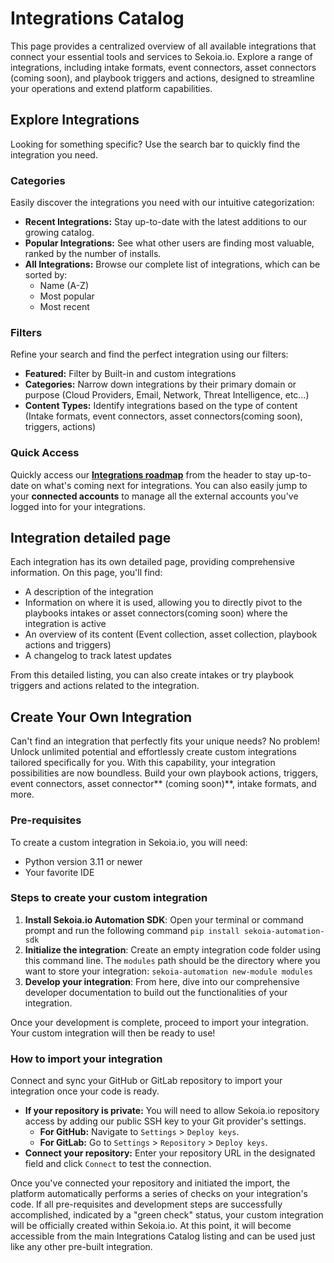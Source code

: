 # Integrations Catalog 

This page provides a centralized overview of all available integrations that connect your essential tools and services to Sekoia.io. Explore a range of integrations, including intake formats, event connectors, asset connectors (coming soon), and playbook triggers and actions, designed to streamline your operations and extend platform capabilities.

## Explore Integrations

Looking for something specific? Use the search bar to quickly find the integration you need.

### Categories

Easily discover the integrations you need with our intuitive categorization:

- **Recent Integrations:** Stay up-to-date with the latest additions to our growing catalog.
- **Popular Integrations:** See what other users are finding most valuable, ranked by the number of installs.
- **All Integrations:** Browse our complete list of integrations, which can be sorted by:
    - Name (A-Z)
    - Most popular
    - Most recent

### Filters

Refine your search and find the perfect integration using our filters:

- **Featured:** Filter by Built-in and custom integrations
- **Categories:** Narrow down integrations by their primary domain or purpose (Cloud Providers, Email, Network, Threat Intelligence, etc…)
- **Content Types:** Identify integrations based on the type of content (Intake formats, event connectors, asset connectors(coming soon), triggers, actions)

### Quick Access

Quickly access our **[Integrations roadmap](https://roadmap-integrations.sekoia.io)** from the header to stay up-to-date on what's coming next for integrations. You can also easily jump to your **connected accounts** to manage all the external accounts you've logged into for your integrations.

## Integration detailed page

Each integration has its own detailed page, providing comprehensive information. On this page, you'll find:

- A description of the integration
- Information on where it is used, allowing you to directly pivot to the playbooks intakes or asset connectors(coming soon) where the integration is active
- An overview of its content (Event collection, asset collection, playbook actions and triggers) 
- A changelog to track latest updates

From this detailed listing, you can also create intakes or try playbook triggers and actions related to the integration.

## Create Your Own Integration

Can't find an integration that perfectly fits your unique needs? No problem! Unlock unlimited potential and effortlessly create custom integrations tailored specifically for you. With this capability, your integration possibilities are now boundless. Build your own playbook actions, triggers, event connectors, asset connector** (coming soon)**,  intake formats, and more.

### Pre-requisites

To create a custom integration in Sekoia.io, you will need:

- Python version 3.11 or newer
- Your favorite IDE

### Steps to create your custom integration

1. **Install Sekoia.io Automation SDK**: Open your terminal or command prompt and run the following command `pip install sekoia-automation-sdk`
2. **Initialize the integration**: Create an empty integration code folder using this command line. The `modules` path should be the directory where you want to store your integration: `sekoia-automation new-module modules`
3. **Develop your integration**: From here, dive into our comprehensive developer documentation to build out the functionalities of your integration.

Once your development is complete, proceed to import your integration. Your custom integration will then be ready to use!

### How to import your integration

Connect and sync your GitHub or GitLab repository to import your integration once your code is ready.

- **If your repository is private:** You will need to allow Sekoia.io repository access by adding our public SSH key to your Git provider's settings.
    - **For GitHub:** Navigate to `Settings` > `Deploy keys`.
    - **For GitLab:** Go to `Settings` > `Repository` > `Deploy keys`.
- **Connect your repository:** Enter your repository URL in the designated field and click `Connect` to test the connection.

Once you've connected your repository and initiated the import, the platform automatically performs a series of checks on your integration's code. If all pre-requisites and development steps are successfully accomplished, indicated by a "green check" status, your custom integration will be officially created within Sekoia.io. At this point, it will become accessible from the main Integrations Catalog listing and can be used just like any other pre-built integration.
